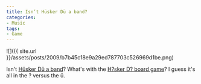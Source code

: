 ```yaml
---
title: Isn’t Hüsker Dü a band?
categories:
- Music
tags:
- Game
---
```


![]({{ site.url }}/assets/posts/2009/b7b45c18e9a29ed787703c526969d1be.png)
  



Isn't [Hüsker Dü a band](http://en.wikipedia.org/wiki/H%C3%BCsker_D%C3%BC)? What's with the [H?sker D? board game](http://en.wikipedia.org/wiki/H%C5%ABsker_D%C5%AB%3F)? I guess it's all in the ? versus the ü.
